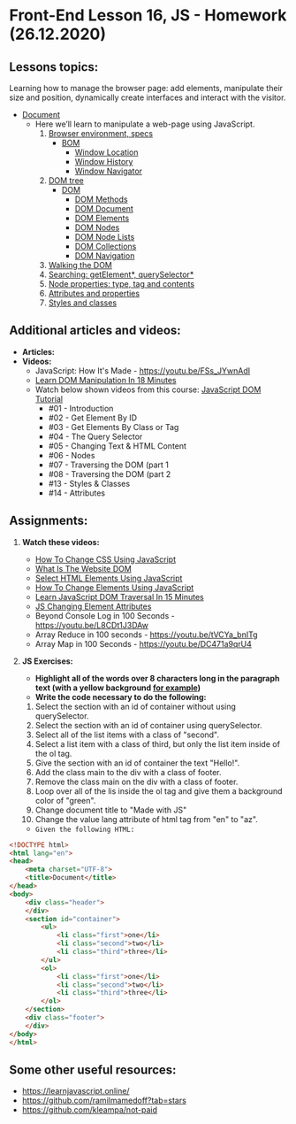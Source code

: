 # Front-End Lesson 16, JS - Homework (26.12.2020)

## Lessons topics:

Learning how to manage the browser page: add elements, manipulate their size and position, dynamically create interfaces and interact with the visitor.

- [Document](https://javascript.info/document)
  - Here we’ll learn to manipulate a web-page using JavaScript.
    1. [Browser environment, specs](https://javascript.info/browser-environment)
       - [BOM](https://www.w3schools.com/js/js_window.asp)
         - [Window Location](https://www.w3schools.com/js/js_window_location.asp)
         - [Window History](https://www.w3schools.com/js/js_window_history.asp)
         - [Window Navigator](https://www.w3schools.com/js/js_window_navigator.asp)
    2. [DOM tree](https://javascript.info/dom-nodes)
       - [DOM](https://www.w3schools.com/js/js_htmldom.asp)
         - [DOM Methods](https://www.w3schools.com/js/js_htmldom_methods.asp)
         - [DOM Document](https://www.w3schools.com/js/js_htmldom_document.asp)
         - [DOM Elements](https://www.w3schools.com/js/js_htmldom_elements.asp)
         - [DOM Nodes](https://www.w3schools.com/js/js_htmldom_nodes.asp)
         - [DOM Node Lists](https://www.w3schools.com/js/js_htmldom_nodelist.asp)
         - [DOM Collections](https://www.w3schools.com/js/js_htmldom_collections.asp)
         - [DOM Navigation](https://www.w3schools.com/js/js_htmldom_navigation.asp)
    3. [Walking the DOM](https://javascript.info/dom-navigation)
    4. [Searching: getElement*, querySelector*](https://javascript.info/searching-elements-dom)
    5. [Node properties: type, tag and contents](https://javascript.info/basic-dom-node-properties)
    6. [Attributes and properties](https://javascript.info/dom-attributes-and-properties)
    7. [Styles and classes](https://javascript.info/styles-and-classes)

## Additional articles and videos:

- **Articles:**
- **Videos:**
  - JavaScript: How It's Made - https://youtu.be/FSs_JYwnAdI
  - [Learn DOM Manipulation In 18 Minutes](https://youtu.be/y17RuWkWdn8)
  - Watch below shown videos from this course: [JavaScript DOM Tutorial](https://youtube.com/playlist?list=PL4cUxeGkcC9gfoKa5la9dsdCNpuey2s-V)
    - #01 - Introduction
    - #02 - Get Element By ID
    - #03 - Get Elements By Class or Tag
    - #04 - The Query Selector
    - #05 - Changing Text & HTML Content
    - #06 - Nodes
    - #07 - Traversing the DOM (part 1
    - #08 - Traversing the DOM (part 2
    - #13 - Styles & Classes
    - #14 - Attributes

## Assignments:

1. **Watch these videos:**
   - [How To Change CSS Using JavaScript](https://youtu.be/2vc9AK-zgXM)
   - [What Is The Website DOM](https://youtu.be/t3CWlfZUvL8?list=PL0eyrZgxdwhxNGMWROnaY35NLyEjTqcgB)
   - [Select HTML Elements Using JavaScript](https://youtu.be/Qdj3AVBm6Ug?list=PL0eyrZgxdwhxNGMWROnaY35NLyEjTqcgB)
   - [How To Change Elements Using JavaScript](https://youtu.be/tn96BAO25B0?list=PL0eyrZgxdwhxNGMWROnaY35NLyEjTqcgB)
   - [Learn JavaScript DOM Traversal In 15 Minutes](https://youtu.be/v7rSSy8CaYE)
   - [JS Changing Element Attributes](https://youtu.be/V0S0LXvnW-o)
   - Beyond Console Log in 100 Seconds - https://youtu.be/L8CDt1J3DAw
   - Array Reduce in 100 seconds - https://youtu.be/tVCYa_bnITg
   - Array Map in 100 Seconds - https://youtu.be/DC471a9qrU4
2. **JS Exercises:**
   - **Highlight all of the words over 8 characters long in the paragraph text (with a yellow background [for example](https://user-images.githubusercontent.com/74110914/103154353-650b7d00-47b0-11eb-9e9e-e19ce2f12da0.png))**
   - **Write the code necessary to do the following:**
  
   1. Select the section with an id of container without using querySelector.
   2. Select the section with an id of container using querySelector.
   3. Select all of the list items with a class of "second".
   4. Select a list item with a class of third, but only the list item inside of the ol tag.
   5. Give the section with an id of container the text "Hello!".
   6. Add the class main to the div with a class of footer.
   7. Remove the class main on the div with a class of footer.
   8. Loop over all of the lis inside the ol tag and give them a background color of "green".
   9. Change document title to "Made with JS"
   10. Change the value lang attribute of html tag from "en" to "az".
    - ``Given the following HTML:``
```html
<!DOCTYPE html>
<html lang="en">
<head>
    <meta charset="UTF-8">
    <title>Document</title>
</head>
<body>
    <div class="header">
    </div>
    <section id="container">
        <ul>
            <li class="first">one</li>
            <li class="second">two</li>
            <li class="third">three</li>
        </ul>
        <ol>
            <li class="first">one</li>
            <li class="second">two</li>
            <li class="third">three</li>
        </ol>
    </section>
    <div class="footer">
    </div>
</body>
</html>
```


## Some other useful resources:

- https://learnjavascript.online/
- https://github.com/ramilmamedoff?tab=stars
- https://github.com/kleampa/not-paid
